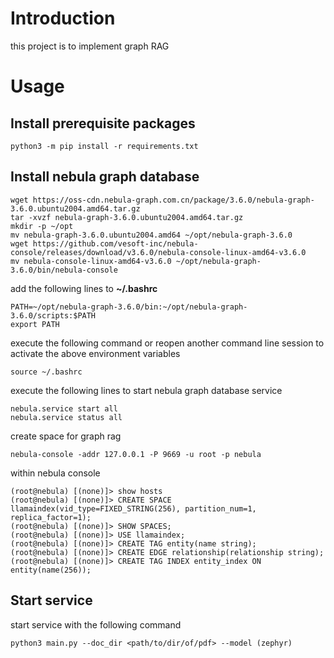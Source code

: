 # Introduction

this project is to implement graph RAG

# Usage

## Install prerequisite packages

```shell
python3 -m pip install -r requirements.txt
```

## Install nebula graph database

```shell
wget https://oss-cdn.nebula-graph.com.cn/package/3.6.0/nebula-graph-3.6.0.ubuntu2004.amd64.tar.gz
tar -xvzf nebula-graph-3.6.0.ubuntu2004.amd64.tar.gz
mkdir -p ~/opt
mv nebula-graph-3.6.0.ubuntu2004.amd64 ~/opt/nebula-graph-3.6.0
wget https://github.com/vesoft-inc/nebula-console/releases/download/v3.6.0/nebula-console-linux-amd64-v3.6.0
mv nebula-console-linux-amd64-v3.6.0 ~/opt/nebula-graph-3.6.0/bin/nebula-console
```

add the following lines to **~/.bashrc**

```shell
PATH=~/opt/nebula-graph-3.6.0/bin:~/opt/nebula-graph-3.6.0/scripts:$PATH
export PATH
```

execute the following command or reopen another command line session to activate the above environment variables

```shell
source ~/.bashrc
```

execute the following lines to start nebula graph database service

```shell
nebula.service start all
nebula.service status all
```

create space for graph rag

```shell
nebula-console -addr 127.0.0.1 -P 9669 -u root -p nebula
```

within nebula console

```shell
(root@nebula) [(none)]> show hosts
(root@nebula) [(none)]> CREATE SPACE llamaindex(vid_type=FIXED_STRING(256), partition_num=1, replica_factor=1);
(root@nebula) [(none)]> SHOW SPACES;
(root@nebula) [(none)]> USE llamaindex;
(root@nebula) [(none)]> CREATE TAG entity(name string);
(root@nebula) [(none)]> CREATE EDGE relationship(relationship string);
(root@nebula) [(none)]> CREATE TAG INDEX entity_index ON entity(name(256));
```

## Start service

start service with the following command

```shell
python3 main.py --doc_dir <path/to/dir/of/pdf> --model (zephyr)
```

